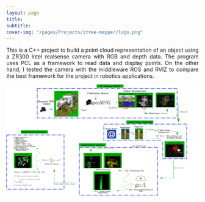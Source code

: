 ```yaml
---
layout: page
title: 
subtitle: 
cover-img: "/pages/Projects/itree-mapper/logo.png"
---
```

<div style="text-align: justify ">
This is a C++ project to build a point cloud representation of an object using a ZR300 Intel realsense camera with RGB and depth data. The program uses PCL as a framework to read data and display points. On the other hand, I tested the camera with the middleware ROS and RVIZ to compare the best framework for the project in robotics applications.
</div>

<img src="/pages/Projects/itree-mapper/pipeline.png"
     alt="Markdown Monster icon"
     style="float: left; margin-right: 10px;" />